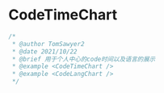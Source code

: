 # CodeTimeChart

```js
/*
 * @author TomSawyer2
 * @date 2021/10/22
 * @brief 用于个人中心的code时间以及语言的展示
 * @example <CodeTimeChart />
 * @example <CodeLangChart />
 */
```